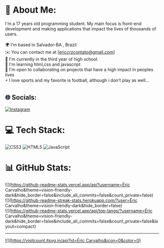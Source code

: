 # 💫 About Me:
I'm a 17 years old programming student. My main focus is front-end development and making applications that impact the lives of thousands of users.<br><br>🌍 I'm based in Salvador-BA , Brazil<br>✉️ You can contact me at [ericcrzcontato@gmail.com]<br>🚀 I'm currently in the third year of high school.<br>🧠 I'm learning html,css and javascript<br>🤝 I'm open to collaborating on projects that have a high impact in peoples lives<br>⚡ I love sports and my favorite is football, although i don't play as well...


## 🌐 Socials:
[![Instagram](https://img.shields.io/badge/Instagram-%23E4405F.svg?logo=Instagram&logoColor=white)](https://instagram.com/ericcruzz_) 

# 💻 Tech Stack:
![CSS3](https://img.shields.io/badge/css3-%231572B6.svg?style=for-the-badge&logo=css3&logoColor=white) ![HTML5](https://img.shields.io/badge/html5-%23E34F26.svg?style=for-the-badge&logo=html5&logoColor=white) ![JavaScript](https://img.shields.io/badge/javascript-%23323330.svg?style=for-the-badge&logo=javascript&logoColor=%23F7DF1E)
# 📊 GitHub Stats:
![](https://github-readme-stats.vercel.app/api?username=Éric Carvalho&theme=vision-friendly-dark&hide_border=false&include_all_commits=false&count_private=false)<br/>
![](https://github-readme-streak-stats.herokuapp.com/?user=Éric Carvalho&theme=vision-friendly-dark&hide_border=false)<br/>
![](https://github-readme-stats.vercel.app/api/top-langs/?username=Éric Carvalho&theme=vision-friendly-dark&hide_border=false&include_all_commits=false&count_private=false&layout=compact)

---
[![](https://visitcount.itsvg.in/api?id=Éric Carvalho&icon=0&color=0)](https://visitcount.itsvg.in)

<!-- Proudly created with GPRM ( https://gprm.itsvg.in ) -->
